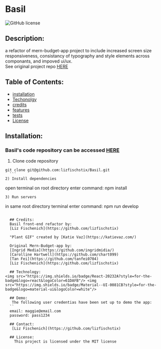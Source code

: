 # Basil
  ![GitHub license](https://img.shields.io/badge/license-MIT-blue.svg)
  ## Description: 
  a refactor of mern-budget-app  project to include increased screen size responsiveness, consistancy of typography and style elements across componants, and impoved ui/ux. <br/>
  See  original project repo [HERE](https://github.com/ingridmidia/mern-budget-app)
  ## Table of Contents: 
  * [installation](#installation)
  * [Techonolgy](#techonolgy)
  * [credits](#credits)
  * [features](#features)
  * [tests](#tests)
  * [License](#license)

  ## Installation: 
 ### Basil's code repository can be accessed [HERE](https://github.com/lizfischstix/Basil)
  1) Clone code repository  
  ```
  git clone git@github.com:lizfischstix/Basil.git
    ```
2) Install dependencies  
```
open terminal on root directory
enter command:
npm install
```
3) Run servers
```
in same root directory terminal
enter command:
npm run develop
```
 
  ## Credits: 
  Basil front-end refactor by:
  [Liz Fischenich](https://github.com/lizfischstix)

  "Plant GIF" created by [Katie Vaz](https://katievaz.com/)

  Original Mern-Budget-app by: 
  [Ingrid Media](https://github.com/ingridmidia/)
  [Carolline Hartwell](https://github.com/chart099)
  [Tan Fei](https://github.com/tanfei0704)
  [Liz Fischenich](https://github.com/lizfischstix)
  
  ## Technology:
<img src="https://img.shields.io/badge/React-20232A?style=for-the-badge&logo=react&logoColor=61DAFB"/> <img src="https://img.shields.io/badge/Material--UI-0081CB?style=for-the-badge&logo=material-ui&logoColor=white"/>

  ## Demo: 
   The following user credentias have been set up to demo the app:
  ``
  email: maggie@email.com
  password: pass1234
  
  ## Contact:
   [Liz Fischenich](https://github.com/lizfischstix)
   
  ## License:
    This project is licensed under the MIT license